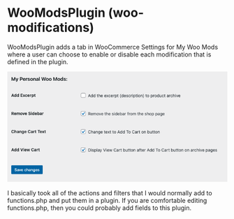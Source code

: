 # WooModsPlugin (woo-modifications)
WooModsPlugin adds a tab in WooCommerce Settings for My Woo Mods where a user can choose to enable or disable each modification that is defined in the plugin.

![My Woo Mods settings page](https://github.com/ChristopherGaney/WooModsPlugin/blob/main/my-woo-mods.png)

I basically took all of the actions and filters that I would normally add to functions.php and put them in a plugin. If you are comfortable editing functions.php, then you could probably add fields to this plugin.
